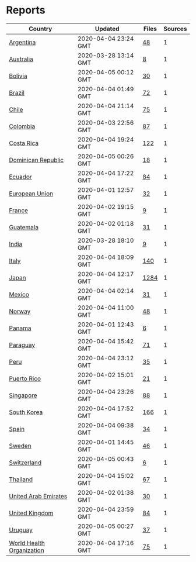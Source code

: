 # Reports

| Country | Updated | Files | Sources |
| --- | --- | --- | --- |
| [Argentina](ar/README.md) | 2020-04-04 23:24 GMT | [48](ar/README.md) | 1 |
| [Australia](au/README.md) | 2020-03-28 13:14 GMT | [8](au/README.md) | 1 |
| [Bolivia](bo/README.md) | 2020-04-05 00:12 GMT | [30](bo/README.md) | 1 |
| [Brazil](br/README.md) | 2020-04-04 01:49 GMT | [72](br/README.md) | 1 |
| [Chile](cl/README.md) | 2020-04-04 21:14 GMT | [75](cl/README.md) | 1 |
| [Colombia](co/README.md) | 2020-04-03 22:56 GMT | [87](co/README.md) | 1 |
| [Costa Rica](cr/README.md) | 2020-04-04 19:24 GMT | [122](cr/README.md) | 1 |
| [Dominican Republic](do/README.md) | 2020-04-05 00:26 GMT | [18](do/README.md) | 1 |
| [Ecuador](ec/README.md) | 2020-04-04 17:22 GMT | [84](ec/README.md) | 1 |
| [European Union](eu/README.md) | 2020-04-01 12:57 GMT | [32](eu/README.md) | 1 |
| [France](fr/README.md) | 2020-04-02 19:15 GMT | [9](fr/README.md) | 1 |
| [Guatemala](gt/README.md) | 2020-04-02 01:18 GMT | [31](gt/README.md) | 1 |
| [India](in/README.md) | 2020-03-28 18:10 GMT | [9](in/README.md) | 1 |
| [Italy](it/README.md) | 2020-04-04 18:09 GMT | [140](it/README.md) | 1 |
| [Japan](jp/README.md) | 2020-04-04 12:17 GMT | [1284](jp/README.md) | 1 |
| [Mexico](mx/README.md) | 2020-04-04 02:14 GMT | [31](mx/README.md) | 1 |
| [Norway](no/README.md) | 2020-04-04 11:00 GMT | [48](no/README.md) | 1 |
| [Panama](pa/README.md) | 2020-04-01 12:43 GMT | [6](pa/README.md) | 1 |
| [Paraguay](py/README.md) | 2020-04-04 15:42 GMT | [71](py/README.md) | 1 |
| [Peru](pe/README.md) | 2020-04-04 23:12 GMT | [35](pe/README.md) | 1 |
| [Puerto Rico](pr/README.md) | 2020-04-02 15:01 GMT | [21](pr/README.md) | 1 |
| [Singapore](sg/README.md) | 2020-04-04 23:26 GMT | [88](sg/README.md) | 1 |
| [South Korea](kr/README.md) | 2020-04-04 17:52 GMT | [166](kr/README.md) | 1 |
| [Spain](es/README.md) | 2020-04-04 09:38 GMT | [34](es/README.md) | 1 |
| [Sweden](se/README.md) | 2020-04-01 14:45 GMT | [46](se/README.md) | 1 |
| [Switzerland](ch/README.md) | 2020-04-05 00:43 GMT | [6](ch/README.md) | 1 |
| [Thailand](th/README.md) | 2020-04-04 15:02 GMT | [67](th/README.md) | 1 |
| [United Arab Emirates](ae/README.md) | 2020-04-02 01:38 GMT | [30](ae/README.md) | 1 |
| [United Kingdom](uk/README.md) | 2020-04-04 23:59 GMT | [84](uk/README.md) | 1 |
| [Uruguay](uy/README.md) | 2020-04-05 00:27 GMT | [37](uy/README.md) | 1 |
| [World Health Organization](who/README.md) | 2020-04-04 17:16 GMT | [75](who/README.md) | 1 |
